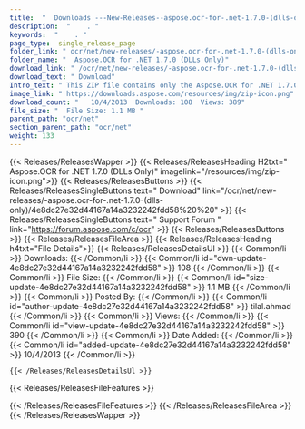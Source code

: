 ```yaml
---
title:  "  Downloads ---New-Releases--aspose.ocr-for-.net-1.7.0-(dlls-only) . " 
description:  "    . " 
keywords:  "    . " 
page_type:  single_release_page
folder_link: " ocr/net/new-releases/-aspose.ocr-for-.net-1.7.0-(dlls-only)/"
folder_name: "  Aspose.OCR for .NET 1.7.0 (DLLs Only)"
download_link: " /ocr/net/new-releases/-aspose.ocr-for-.net-1.7.0-(dlls-only)/4e8dc27e32d44167a14a3232242fdd58"
download_text: " Download"
Intro_text: " This ZIP file contains only the Aspose.OCR for .NET 1.7.0 assemblies. The assemb..."
image_link: " https://downloads.aspose.com/resources/img/zip-icon.png"
download_count: "   10/4/2013  Downloads: 108  Views: 389"
file_size: "  File Size: 1.1 MB "
parent_path: "ocr/net"
section_parent_path: "ocr/net"
weight: 133 
---
```


{{< Releases/ReleasesWapper >}}
  {{< Releases/ReleasesHeading H2txt="  Aspose.OCR for .NET 1.7.0 (DLLs Only)" imagelink="/resources/img/zip-icon.png">}}
  {{< Releases/ReleasesButtons >}}
    {{< Releases/ReleasesSingleButtons text=" Download" link="/ocr/net/new-releases/-aspose.ocr-for-.net-1.7.0-(dlls-only)/4e8dc27e32d44167a14a3232242fdd58%20%20" >}}
    {{< Releases/ReleasesSingleButtons text=" Support Forum " link="https://forum.aspose.com/c/ocr" >}}
  {{< Releases/ReleasesButtons >}}
  {{< Releases/ReleasesFileArea >}}
    {{< Releases/ReleasesHeading h4txt="File Details">}}
    {{< Releases/ReleasesDetailsUl >}}
            {{< Common/li  >}} Downloads: {{< /Common/li >}} 
      {{< Common/li id="dwn-update-4e8dc27e32d44167a14a3232242fdd58" >}} 108 {{< /Common/li >}} 
      {{< Common/li  >}} File Size: {{< /Common/li >}} 
      {{< Common/li id="size-update-4e8dc27e32d44167a14a3232242fdd58" >}} 1.1 MB {{< /Common/li >}} 
      {{< Common/li  >}} Posted By: {{< /Common/li >}} 
      {{< Common/li id="author-update-4e8dc27e32d44167a14a3232242fdd58" >}} tilal.ahmad {{< /Common/li >}} 
      {{< Common/li  >}} Views: {{< /Common/li >}} 
      {{< Common/li id="view-update-4e8dc27e32d44167a14a3232242fdd58" >}} 390 {{< /Common/li >}} 
      {{< Common/li  >}} Date Added: {{< /Common/li >}} 
      {{< Common/li id="added-update-4e8dc27e32d44167a14a3232242fdd58" >}} 10/4/2013 {{< /Common/li >}} 

    {{< /Releases/ReleasesDetailsUl >}}

  {{< Releases/ReleasesFileFeatures >}}
      
  {{< /Releases/ReleasesFileFeatures >}}
 {{< /Releases/ReleasesFileArea >}}
{{< /Releases/ReleasesWapper >}}


